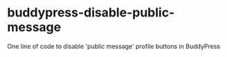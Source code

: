 # buddypress-disable-public-message
One line of code to disable 'public message' profile buttons in BuddyPress
